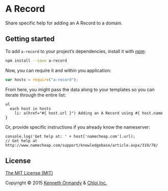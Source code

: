 <!-- [![A record book.](a-record.png)](https://github.com/kennethormandy/a-record)

*** -->

# A Record

Share specific help for adding an A Record to a domain.

## Getting started

To add `a-record` to your project’s dependencies, install it with [npm](http://npmjs.org):

```sh
npm install --save a-record
```

Now, you can require it and within you application:

```js
var hosts = require("a-record");
```

From here, you might pass the data along to your templates so you can iterate through the entire list:

```jade
ul
  each host in hosts
    li: a(href="#{ host.url }") Adding an A Record using #{ host.name }
```

Or, provide specific instructions if you already know the nameserver:

```
console.log('Get help at: ' + host['namecheap.com'].url);
// Get help at http://www.namecheap.com/support/knowledgebase/article.aspx/319/78/
```

## License

[The MIT License (MIT)](LICENSE.md)

Copyright © 2015 [Kenneth Ormandy](http://kennethormandy.com) & [Chloi Inc.](http://chloi.io)
